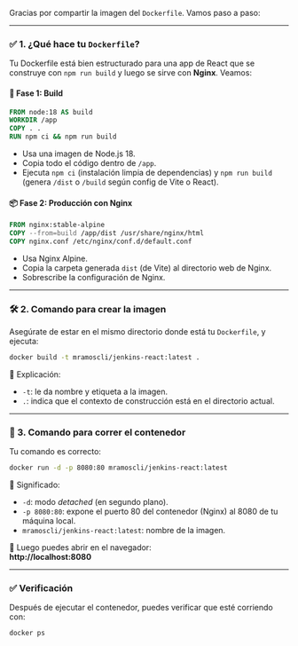 Gracias por compartir la imagen del `Dockerfile`. Vamos paso a paso:

---

### ✅ 1. **¿Qué hace tu `Dockerfile`?**
Tu Dockerfile está bien estructurado para una app de React que se construye con `npm run build` y luego se sirve con **Nginx**. Veamos:

#### 🔧 Fase 1: Build
```dockerfile
FROM node:18 AS build
WORKDIR /app
COPY . .
RUN npm ci && npm run build
```
- Usa una imagen de Node.js 18.
- Copia todo el código dentro de `/app`.
- Ejecuta `npm ci` (instalación limpia de dependencias) y `npm run build` (genera `/dist` o `/build` según config de Vite o React).

#### 📦 Fase 2: Producción con Nginx
```dockerfile
FROM nginx:stable-alpine
COPY --from=build /app/dist /usr/share/nginx/html
COPY nginx.conf /etc/nginx/conf.d/default.conf
```
- Usa Nginx Alpine.
- Copia la carpeta generada `dist` (de Vite) al directorio web de Nginx.
- Sobrescribe la configuración de Nginx.

---

### 🛠️ 2. **Comando para crear la imagen**
Asegúrate de estar en el mismo directorio donde está tu `Dockerfile`, y ejecuta:

```bash
docker build -t mramoscli/jenkins-react:latest .
```

📌 Explicación:
- `-t`: le da nombre y etiqueta a la imagen.
- `.`: indica que el contexto de construcción está en el directorio actual.

---

### 🚀 3. **Comando para correr el contenedor**
Tu comando es correcto:

```bash
docker run -d -p 8080:80 mramoscli/jenkins-react:latest
```

📌 Significado:
- `-d`: modo *detached* (en segundo plano).
- `-p 8080:80`: expone el puerto 80 del contenedor (Nginx) al 8080 de tu máquina local.
- `mramoscli/jenkins-react:latest`: nombre de la imagen.

🔎 Luego puedes abrir en el navegador:  
**http://localhost:8080**

---

### ✅ Verificación
Después de ejecutar el contenedor, puedes verificar que esté corriendo con:

```bash
docker ps
```
